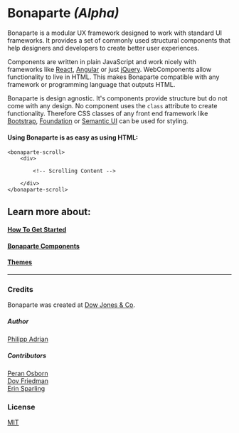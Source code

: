 # Bonaparte *(Alpha)*

Bonaparte is a modular UX framework designed to work with standard UI frameworks.
It provides a set of commonly used structural components that help designers and developers to create better user experiences.

Components are written in plain JavaScript and work nicely with frameworks like [React](https://facebook.github.io/react/), [Angular](https://angularjs.org/) or just [jQuery](http://jquery.com). WebComponents allow functionality to live in HTML. This makes Bonaparte compatible with any framework or programming language that outputs HTML.

Bonaparte is design agnostic. It's components provide structure but do not come with any design. No component uses the `class` attribute to create functionality. Therefore CSS classes of any front end framework like [Bootstrap](http://getbootstrap.com/), [Foundation](http://foundation.zurb.com/) or [Semantic UI](http://semantic-ui.com/) can be used for styling.


#### Using Bonaparte is as easy as using HTML:
```
<bonaparte-scroll>
    <div>
    
        <!-- Scrolling Content -->
    
    </div>
</bonaparte-scroll>
```

## Learn more about:

#### [How To Get Started](getting-started/index.md)
#### [Bonaparte Components](components/index.md)
#### [Themes](themes/index.md)
---
### Credits
Bonaparte was created at [Dow Jones & Co](http://github.com/dowjones).


##### Author
[Philipp Adrian](http://github.com/greenish) 

##### Contributors 
[Peran Osborn](https://github.com/peranosborn)<br>
[Dov Friedman](https://github.com/dovfriedman)<br>
[Erin Sparling](https://github.com/everyplace)


### License 
[MIT](https://opensource.org/licenses/MIT)
